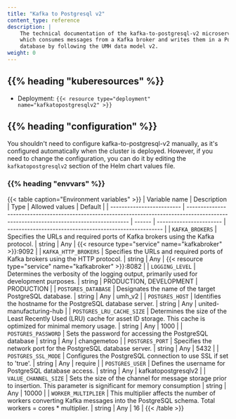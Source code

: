 ```yaml
---
title: "Kafka to Postgresql v2"
content_type: reference
description: |
    The technical documentation of the kafka-to-postgresql-v2 microservice,
    which consumes messages from a Kafka broker and writes them in a PostgreSQL
    database by following the UMH data model v2.
weight: 0
---
```


<!-- overview -->

## {{% heading "kuberesources" %}}

- Deployment: `{{< resource type="deployment" name="kafkatopostgresqlv2" >}}`

## {{% heading "configuration" %}}

You shouldn't need to configure kafka-to-postgresql-v2 manually, as it's configured
automatically when the cluster is deployed. However, if you need to change the
configuration, you can do it by editing the `kafkatopostgresqlv2` section of the Helm
chart values file.

### {{% heading "envvars" %}}

{{< table caption="Environment variables" >}}
| Variable name             | Description                                                                                                                             | Type   | Allowed values          | Default                                                 |
| ------------------------- | --------------------------------------------------------------------------------------------------------------------------------------- | ------ | ----------------------- | ------------------------------------------------------- |
| `KAFKA_BROKERS`           | Specifies the URLs and required ports of Kafka brokers using the Kafka protocol.                                                        | string | Any                     | {{< resource type="service" name="kafkabroker" >}}:9092 |
| `KAFKA_HTTP_BROKERS`      | Specifies the URLs and required ports of Kafka brokers using the HTTP protocol.                                                         | string | Any                     | {{< resource type="service" name="kafkabroker" >}}:8082 |
| `LOGGING_LEVEL`           | Determines the verbosity of the logging output, primarily used for development purposes.                                                | string | PRODUCTION, DEVELOPMENT | PRODUCTION                                              |
| `POSTGRES_DATABASE`       | Designates the name of the target PostgreSQL database.                                                                                  | string | Any                     | umh_v2                                                  |
| `POSTGRES_HOST`           | Identifies the hostname for the PostgreSQL database server.                                                                             | string | Any                     | united-manufacturing-hub                                |
| `POSTGRES_LRU_CACHE_SIZE` | Determines the size of the Least Recently Used (LRU) cache for asset ID storage. This cache is optimized for minimal memory usage.      | string | Any                     | 1000                                                    |
| `POSTGRES_PASSWORD`       | Sets the password for accessing the PostgreSQL database                                                                                 | string | Any                     | changemetoo                                             |
| `POSTGRES_PORT`           | Specifies the network port for the PostgreSQL database server.                                                                          | string | Any                     | 5432                                                    |
| `POSTGRES_SSL_MODE`       | Configures the PostgreSQL connection to use SSL if set to 'true'.                                                                       | string | Any                     | require                                                 |
| `POSTGRES_USER`           | Defines the username for PostgreSQL database access.                                                                                    | string | Any                     | kafkatopostgresqlv2                                     |
| `VALUE_CHANNEL_SIZE`      | Sets the size of the channel for message storage prior to insertion. This parameter is significant for memory consumption               | string | Any                     | 10000                                                   |
| `WORKER_MULTIPLIER`       | This multiplier affects the number of workers converting Kafka messages into the PostgreSQL schema. Total workers = cores * multiplier. | string | Any                     | 16                                                      |
{{< /table >}}
